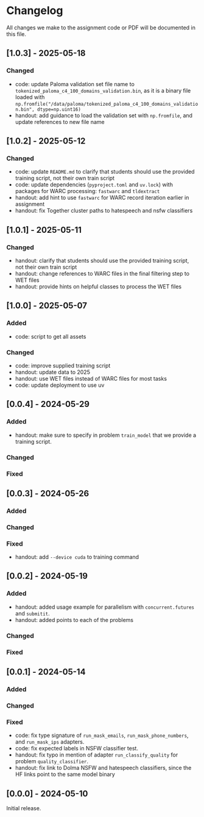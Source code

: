 # Changelog

All changes we make to the assignment code or PDF will be documented in this file.

## [1.0.3] - 2025-05-18

### Changed
- code: update Paloma validation set file name to `tokenized_paloma_c4_100_domains_validation.bin`, as it is a binary file loaded with `np.fromfile("/data/paloma/tokenized_paloma_c4_100_domains_validation.bin", dtype=np.uint16)`
- handout: add guidance to load the validation set with `np.fromfile`, and update references to new file name

## [1.0.2] - 2025-05-12

### Changed
- code: update `README.md` to clarify that students should use the provided training script, not their own train script
- code: update dependencies (`pyproject.toml` and `uv.lock`) with packages for WARC processing: `fastwarc` and `tldextract`
- handout: add hint to use `fastwarc` for WARC record iteration earlier in assignment
- handout: fix Together cluster paths to hatespeech and nsfw classifiers

## [1.0.1] - 2025-05-11

### Changed
- handout: clarify that students should use the provided training script, not their own train script
- handout: change references to WARC files in the final filtering step to WET files
- handout: provide hints on helpful classes to process the WET files

## [1.0.0] - 2025-05-07

### Added
- code: script to get all assets

### Changed
- code: improve supplied training script
- handout: update data to 2025
- handout: use WET files instead of WARC files for most tasks
- code: update deployment to use uv

## [0.0.4] - 2024-05-29

### Added

- handout: make sure to specify in problem `train_model` that we provide a training script.

### Changed

### Fixed

## [0.0.3] - 2024-05-26

### Added

### Changed

### Fixed

- handout: add `--device cuda` to training command

## [0.0.2] - 2024-05-19

### Added

- handout: added usage example for parallelism with `concurrent.futures` and `submitit`.
- handout: added points to each of the problems

### Changed

### Fixed

## [0.0.1] - 2024-05-14

### Added

### Changed

### Fixed

- code: fix type signature of `run_mask_emails`, `run_mask_phone_numbers`, and
  `run_mask_ips` adapters.
- code: fix expected labels in NSFW classifier test.
- handout: fix typo in mention of adapter `run_classify_quality` for problem
  `quality_classifier`.
- handout: fix link to Dolma NSFW and hatespeech classifiers, since the HF links
  point to the same model binary

## [0.0.0] - 2024-05-10

Initial release.
